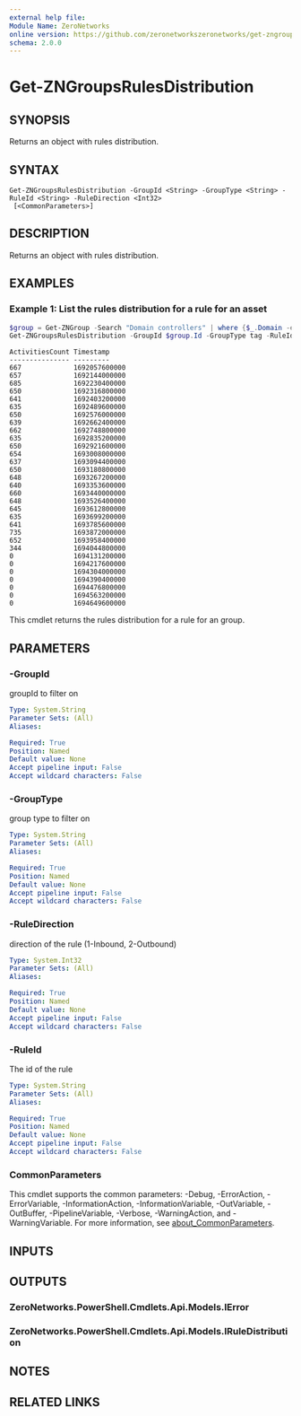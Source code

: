 ```yaml
---
external help file:
Module Name: ZeroNetworks
online version: https://github.com/zeronetworkszeronetworks/get-zngroupsrulesdistribution
schema: 2.0.0
---
```


# Get-ZNGroupsRulesDistribution

## SYNOPSIS
Returns an object with rules distribution.

## SYNTAX

```
Get-ZNGroupsRulesDistribution -GroupId <String> -GroupType <String> -RuleId <String> -RuleDirection <Int32>
 [<CommonParameters>]
```

## DESCRIPTION
Returns an object with rules distribution.

## EXAMPLES

### Example 1: List the rules distribution for a rule for an asset
```powershell
$group = Get-ZNGroup -Search "Domain controllers" | where {$_.Domain -eq "tag"}
Get-ZNGroupsRulesDistribution -GroupId $group.Id -GroupType tag -RuleId 6764bd86-f3c6-4949-a827-64e1499b1b86 -RuleDirection 1
```

```output
ActivitiesCount Timestamp
--------------- ---------
667             1692057600000
657             1692144000000
685             1692230400000
650             1692316800000
641             1692403200000
635             1692489600000
650             1692576000000
639             1692662400000
662             1692748800000
635             1692835200000
650             1692921600000
654             1693008000000
637             1693094400000
650             1693180800000
648             1693267200000
640             1693353600000
660             1693440000000
648             1693526400000
645             1693612800000
635             1693699200000
641             1693785600000
735             1693872000000
652             1693958400000
344             1694044800000
0               1694131200000
0               1694217600000
0               1694304000000
0               1694390400000
0               1694476800000
0               1694563200000
0               1694649600000
```

This cmdlet returns the rules distribution for a rule for an group.

## PARAMETERS

### -GroupId
groupId to filter on

```yaml
Type: System.String
Parameter Sets: (All)
Aliases:

Required: True
Position: Named
Default value: None
Accept pipeline input: False
Accept wildcard characters: False
```

### -GroupType
group type to filter on

```yaml
Type: System.String
Parameter Sets: (All)
Aliases:

Required: True
Position: Named
Default value: None
Accept pipeline input: False
Accept wildcard characters: False
```

### -RuleDirection
direction of the rule (1-Inbound, 2-Outbound)

```yaml
Type: System.Int32
Parameter Sets: (All)
Aliases:

Required: True
Position: Named
Default value: None
Accept pipeline input: False
Accept wildcard characters: False
```

### -RuleId
The id of the rule

```yaml
Type: System.String
Parameter Sets: (All)
Aliases:

Required: True
Position: Named
Default value: None
Accept pipeline input: False
Accept wildcard characters: False
```

### CommonParameters
This cmdlet supports the common parameters: -Debug, -ErrorAction, -ErrorVariable, -InformationAction, -InformationVariable, -OutVariable, -OutBuffer, -PipelineVariable, -Verbose, -WarningAction, and -WarningVariable. For more information, see [about_CommonParameters](http://go.microsoft.com/fwlink/?LinkID=113216).

## INPUTS

## OUTPUTS

### ZeroNetworks.PowerShell.Cmdlets.Api.Models.IError

### ZeroNetworks.PowerShell.Cmdlets.Api.Models.IRuleDistribution

## NOTES

## RELATED LINKS


